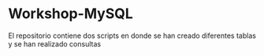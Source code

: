 # Workshop-MySQL
El repositorio contiene dos scripts en donde se han creado diferentes tablas y se han realizado consultas  
